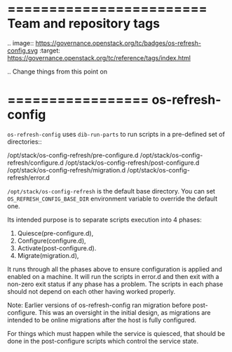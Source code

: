 ========================
Team and repository tags
========================

.. image:: https://governance.openstack.org/tc/badges/os-refresh-config.svg
    :target: https://governance.openstack.org/tc/reference/tags/index.html

.. Change things from this point on

=================
os-refresh-config
=================

`os-refresh-config` uses `dib-run-parts` to run scripts in a
pre-defined set of directories::

  /opt/stack/os-config-refresh/pre-configure.d
  /opt/stack/os-config-refresh/configure.d
  /opt/stack/os-config-refresh/post-configure.d
  /opt/stack/os-config-refresh/migration.d
  /opt/stack/os-config-refresh/error.d

`/opt/stack/os-config-refresh` is the default base directory. You can
set `OS_REFRESH_CONFIG_BASE_DIR` environment variable to override the
default one.

Its intended purpose is to separate scripts execution into 4 phases:

1. Quiesce(pre-configure.d),
2. Configure(configure.d),
3. Activate(post-configure.d).
4. Migrate(migration.d),

It runs through all the phases above to ensure configuration is applied
and enabled on a machine. It will run the scripts in error.d and then
exit with a non-zero exit status if any phase has a problem. The scripts
in each phase should not depend on each other having worked properly.

Note: Earlier versions of os-refresh-config ran migration before
post-configure. This was an oversight in the initial design, as
migrations are intended to be online migrations after the host is
fully configured.

For things which must happen while the service is quiesced, that should
be done in the post-configure scripts which control the service state.
